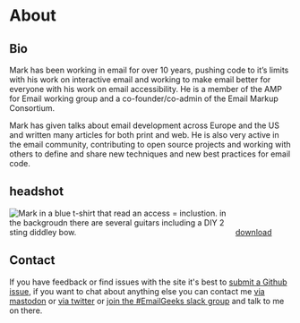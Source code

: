 # About

## Bio
Mark has been working in email for over 10 years, pushing code to it’s limits with his work on interactive email and working to make email better for everyone with his work on email accessibility. He is a member of the AMP for Email working group and a co-founder/co-admin of the Email Markup Consortium.

Mark has given talks about email development across Europe and the US and written many articles for both print and web. He is also very active in the email community, contributing to open source projects and working with others to define and share new techniques and new best practices for email code. 


## headshot
<img src="https://github.dev/M-J-Robbins/good-email-code/blob/master/assets/mark/a11y-t-shirt.jpg" alt="Mark in a blue t-shirt that read an access = inclustion.  in the backgroudn there are several guitars including a DIY 2 sting diddley bow." style="max-width:400px">
<a href="https://github.dev/M-J-Robbins/good-email-code/blob/master/assets/mark/a11y-t-shirt.jpg" download>download</a>

## Contact
If you have feedback or find issues with the site it's best to [submit a Github issue](https://github.com/M-J-Robbins/email-code/issues), if you want to chat about anything else you can contact me [via mastodon](https://mastodon.social/@M_J_Robbins) or [via twitter](https://twitter.com/M_J_Robbins) or [join the #EmailGeeks slack group](https://email.geeks.chat/) and talk to me on there.